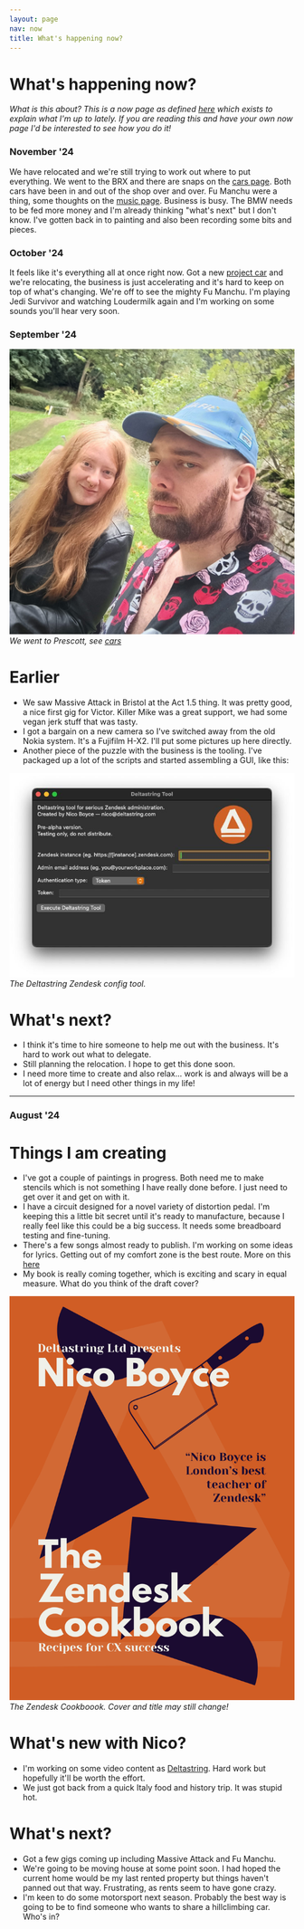 ```yaml
---
layout: page
nav: now
title: What's happening now?
---
```


# What's happening now?

*What is this about? This is a now page as defined [here](https://nownownow.com/about) which exists to explain what I'm up to lately. If you are reading this and have your own now page I'd be interested to see how you do it!*

### November '24

We have relocated and we're still trying to work out where to put everything. We went to the BRX and there are snaps on the [cars page](/cars/). Both cars have been in and out of the shop over and over. Fu Manchu were a thing, some thoughts on the [music page](/music). Business is busy. The BMW needs to be fed more money and I'm already thinking "what's next" but I don't know. I've gotten back in to painting and also been recording some bits and pieces.

### October '24

It feels like it's everything all at once right now. Got a new [project car](/cars/) and we're relocating, the business is just accelerating and it's hard to keep on top of what's changing. We're off to see the mighty Fu Manchu. I'm playing Jedi Survivor and watching Loudermilk again and I'm working on some sounds you'll hear very soon.

### September '24

![Us, at Prescott](/public/img/us.jpeg)
*We went to Prescott, see [cars](/cars/)*

# Earlier

* We saw Massive Attack in Bristol at the Act 1.5 thing. It was pretty good, a nice first gig for Victor. Killer Mike was a great support, we had some vegan jerk stuff that was tasty.
* I got a bargain on a new camera so I've switched away from the old Nokia system. It's a Fujifilm H-X2. I'll put some pictures up here directly.
* Another piece of the puzzle with the business is the tooling. I've packaged up a lot of the scripts and started assembling a GUI, like this:

![Deltastring Zendesk config tool.](/public/img/ds-tool.jpeg)
*The Deltastring Zendesk config tool.*

# What's next?

* I think it's time to hire someone to help me out with the business. It's hard to work out what to delegate.
* Still planning the relocation. I hope to get this done soon.
* I need more time to create and also relax... work is and always will be a lot of energy but I need other things in my life!

---

### August '24

# Things I am creating

* I've got a couple of paintings in progress. Both need me to make stencils which is not something I have really done before. I just need to get over it and get on with it.
* I have a circuit designed for a novel variety of distortion pedal. I'm keeping this a little bit secret until it's ready to manufacture, because I really feel like this could be a big success. It needs some breadboard testing and fine-tuning.
* There's a few songs almost ready to publish. I'm working on some ideas for lyrics. Getting out of my comfort zone is the best route. More on this [here](/music/)
* My book is really coming together, which is exciting and scary in equal measure. What do you think of the draft cover?

![The Zendesk Cookboook. Cover and title may still change!](/public/img/zendesk-cookbook.png)
*The Zendesk Cookboook. Cover and title may still change!*

# What's new with Nico?

* I'm working on some video content as [Deltastring](https://deltastring.com). Hard work but hopefully it'll be worth the effort.
* We just got back from a quick Italy food and history trip. It was stupid hot.

# What's next?

* Got a few gigs coming up including Massive Attack and Fu Manchu.
* We're going to be moving house at some point soon. I had hoped the current home would be my last rented property but things haven't panned out that way. Frustrating, as rents seem to have gone crazy.
* I'm keen to do some motorsport next season. Probably the best way is going to be to find someone who wants to share a hillclimbing car. Who's in?